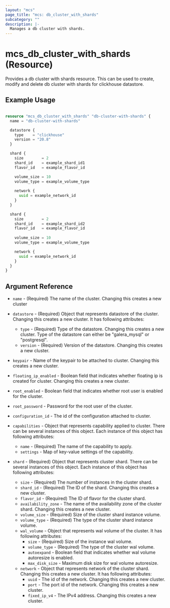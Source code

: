 ```yaml
---
layout: "mcs"
page_title: "mcs: db_cluster_with_shards"
subcategory: ""
description: |-
  Manages a db cluster with shards.
---
```


# mcs\_db\_cluster\_with\_shards (Resource)

Provides a db cluster with shards resource. This can be used to create, modify and delete db cluster with shards for clickhouse datastore.

## Example Usage

```terraform

resource "mcs_db_cluster_with_shards" "db-cluster-with-shards" {
  name = "db-cluster-with-shards"

  datastore {
    type    = "clickhouse"
    version = "20.8"
  }

  shard {
    size        = 2
    shard_id    = example_shard_id1
    flavor_id   = example_flavor_id

    volume_size = 10
    volume_type = example_volume_type
    
    network {
      uuid = example_network_id
    }
  }

  shard {
    size        = 2
    shard_id    = example_shard_id2
    flavor_id   = example_flavor_id
    
    volume_size = 10
    volume_type = example_volume_type

    network {
      uuid = example_network_id
    }
  }
}
```

## Argument Reference

* `name` - (Required) The name of the cluster. Changing this creates a new cluster

* `datastore` - (Required) Object that represents datastore of the cluster. Changing this creates a new cluster. It has following attributes:
    * `type` - (Required) Type of the datastore. Changing this creates a new cluster. Type of the datastore can either be "galera_mysql" or "postgresql".
    * `version` - (Required) Version of the datastore. Changing this creates a new cluster.

* `keypair` - Name of the keypair to be attached to cluster. Changing this creates a new cluster.

* `floating_ip_enabled` - Boolean field that indicates whether floating ip is created for cluster. Changing this creates a new cluster.

* `root_enabled` - Boolean field that indicates whether root user is enabled for the cluster.

* `root_password` - Password for the root user of the cluster.

* `configuration_id` - The id of the configuration attached to cluster.

* `capabilities` - Object that represents capability applied to cluster. There can be several instances of this object. Each instance of this object has following attributes:
    * `name` - (Required) The name of the capability to apply.
    * `settings` - Map of key-value settings of the capability.

* `shard` - (Required) Object that represents cluster shard. There can be several instances of this object. Each instance of this object has following attributes:
    * `size` - (Required) The number of instances in the cluster shard.
    * `shard_id` - (Required) The ID of the shard. Changing this creates a new cluster.
    * `flavor_id` - (Required) The ID of flavor for the cluster shard.
    * `availability_zone` - The name of the availability zone of the cluster shard. Changing this creates a new cluster.
    * `volume_size` - (Required) Size of the cluster shard instance volume.
    * `volume_type` - (Required) The type of the cluster shard instance volume.
    * `wal_volume` - Object that represents wal volume of the cluster. It has following attributes:
        * `size` - (Required) Size of the instance wal volume.
        * `volume_type` - (Required) The type of the cluster wal volume.
        * `autoexpand` - Boolean field that indicates whether wal volume autoresize is enabled.
        * `max_disk_size` - Maximum disk size for wal volume autoresize.
    * `network` -  Object that represents network of the cluster shard. Changing this creates a new cluster. It has following attributes: 
        * `uuid` - The id of the network. Changing this creates a new cluster.
        * `port` - The port id of the network. Changing this creates a new cluster.
        * `fixed_ip_v4` - The IPv4 address. Changing this creates a new cluster.